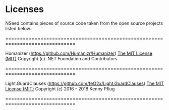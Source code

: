 # Licenses

NSeed contains pieces of source code taken from the open source projects listed below.

==============================================================================

Humanizer (https://github.com/Humanizr/Humanizer)
[The MIT License (MIT)](https://github.com/Humanizr/Humanizer/blob/10e1be770c00ce59c08d5efbe551800400f02c53/LICENSE#L1)
Copyright (c) .NET Foundation and Contributors

==============================================================================

Light.GuardClauses (https://github.com/feO2x/Light.GuardClauses)
[The MIT License (MIT)](https://github.com/feO2x/Light.GuardClauses/blob/8cc1730d96002d7566548d9533b09b8f33eef9a9/LICENSE#L1)
Copyright (c) 2016 - 2018 Kenny Pflug

==============================================================================